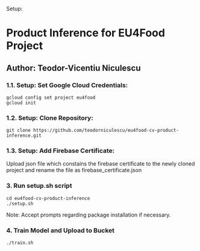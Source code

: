 Setup:

# Product Inference for EU4Food Project
## Author: Teodor-Vicentiu Niculescu
### 1.1. Setup: Set Google Cloud Credentials:

```
gcloud config set project eu4food
gcloud init
```

### 1.2. Setup: Clone Repository:

```
git clone https://github.com/teodorniculescu/eu4food-cv-product-inference.git
```

### 1.3. Setup: Add Firebase Certificate:

Upload json file which constains the firebase certificate to the newly cloned project and rename the file as firebase_certificate.json

### 3. Run setup.sh script

```
cd eu4food-cv-product-inference
./setup.sh
```

Note: Accept prompts regarding package installation if necessary.

### 4. Train Model and Upload to Bucket

```
./train.sh
```
